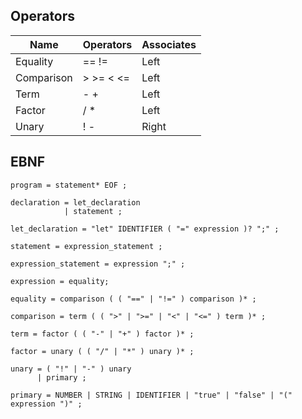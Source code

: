 ## Operators

| Name       | Operators | Associates |
|------------|-----------|------------|
| Equality   | == !=     | Left       |
| Comparison | > >= < <= | Left       |
| Term       | - +       | Left       |
| Factor     | / *       | Left       |
| Unary      | ! -       | Right      |


## EBNF
```ebnf
program = statement* EOF ;

declaration = let_declaration
            | statement ; 

let_declaration = "let" IDENTIFIER ( "=" expression )? ";" ;

statement = expression_statement ;

expression_statement = expression ";" ;

expression = equality;

equality = comparison ( ( "==" | "!=" ) comparison )* ;

comparison = term ( ( ">" | ">=" | "<" | "<=" ) term )* ;

term = factor ( ( "-" | "+" ) factor )* ;

factor = unary ( ( "/" | "*" ) unary )* ;

unary = ( "!" | "-" ) unary
      | primary ;

primary = NUMBER | STRING | IDENTIFIER | "true" | "false" | "(" expression ")" ;
```
